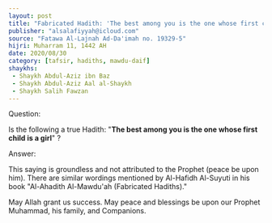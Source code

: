 ```yaml
---
layout: post
title: "Fabricated Hadith: 'The best among you is the one whose first child is a girl'"
publisher: "alsalafiyyah@icloud.com"
source: "Fatawa Al-Lajnah Ad-Da'imah no. 19329-5"
hijri: Muharram 11, 1442 AH
date: 2020/08/30
category: [tafsir, hadiths, mawdu-daif]
shaykhs: 
 - Shaykh Abdul-Aziz ibn Baz
 - Shaykh Abdul-Aziz Aal al-Shaykh
 - Shaykh Salih Fawzan
---
```


Question: 

Is the following a true Hadith: "**The best among you is the one whose first child is a girl**" ?

Answer:

This saying is groundless and not attributed to the Prophet (peace be upon him). There are similar wordings mentioned by Al-Hafidh Al-Suyuti in his book "Al-Ahadith Al-Mawdu'ah (Fabricated Hadiths)."

May Allah grant us success. May peace and blessings be upon our Prophet Muhammad, his family, and Companions.
